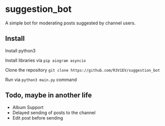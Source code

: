 # suggestion_bot
A simple bot for moderating posts suggested by channel users.

## Install

Install python3

Install libraries via `pip aiogram asyncio`

Clone the repository `git clone https://github.com/R3V1EV/suggestion_bot`

Run via `python3 main.py` command

## Todo, maybe in another life

- Album Support
- Delayed sending of posts to the channel
- Edit post before sending
